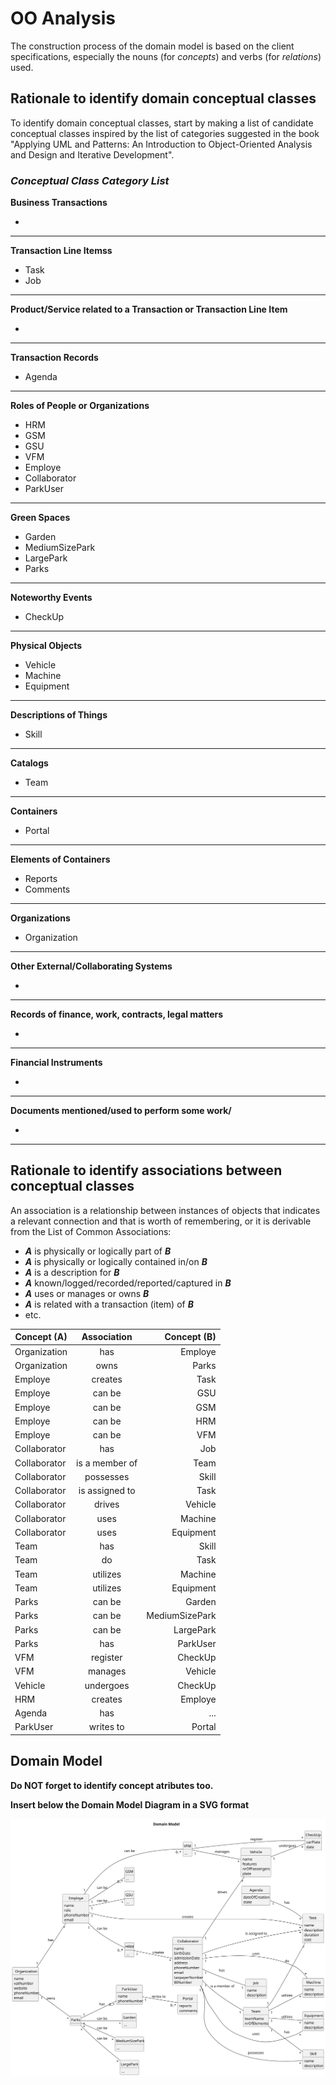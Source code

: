 # OO Analysis

The construction process of the domain model is based on the client specifications, especially the nouns (for _concepts_) and verbs (for _relations_) used.

## Rationale to identify domain conceptual classes
To identify domain conceptual classes, start by making a list of candidate conceptual classes inspired by the list of categories suggested in the book "Applying UML and Patterns: An Introduction to Object-Oriented Analysis and Design and Iterative Development".


### _Conceptual Class Category List_

**Business Transactions**

* 

---

**Transaction Line Itemss**

* Task
*  Job

---

**Product/Service related to a Transaction or Transaction Line Item**

* 

---

**Transaction Records**

* Agenda 

---  

**Roles of People or Organizations**

* HRM
*  GSM
*  GSU
* VFM
* Employe
* Collaborator
* ParkUser

---

**Green Spaces**

* Garden
* MediumSizePark
 * LargePark
  * Parks

---

**Noteworthy Events**

* CheckUp

---

**Physical Objects**

* Vehicle
 * Machine
 * Equipment

---

**Descriptions of Things**

* Skill

---

**Catalogs**

* Team


---

**Containers**

* Portal

---

**Elements of Containers**

* Reports
 * Comments

---

**Organizations**

* Organization

---

**Other External/Collaborating Systems**

* 

---

**Records of finance, work, contracts, legal matters**

* 

---

**Financial Instruments**

* 

---

**Documents mentioned/used to perform some work/**

* 

---





## Rationale to identify associations between conceptual classes

An association is a relationship between instances of objects that indicates a relevant connection and that is worth of remembering, or it is derivable from the List of Common Associations:

- **_A_** is physically or logically part of **_B_**
- **_A_** is physically or logically contained in/on **_B_**
- **_A_** is a description for **_B_**
- **_A_** known/logged/recorded/reported/captured in **_B_**
- **_A_** uses or manages or owns **_B_**
- **_A_** is related with a transaction (item) of **_B_**
- etc.


| Concept (A) 		 |  Association   	   |    Concept (B) |
|--------------|:------------------:|---------------:|
| Organization   	 |      has 		 	      |        Employe |
|    Organization 	 |    owns    		 	    |          Parks |
| Employe      |      creates       |           Task |
|    Employe		 |     can be   	     |            GSU |
|    Employe   |       can be       |            GSM |
|    Employe  	 |    can be 		 	     |            HRM |
|    Employe 	 |   can be    		 	   |            VFM |
| Collaborator            |        has         |            Job |
|   	Collaborator	 | is a member of   	 |           Team |
|  Collaborator |     possesses      |          Skill |
|   Collaborator  	 | is assigned to	 	  |           Task |
| Collaborator|   drives    		 	   |        Vehicle |
|  Collaborator          |        uses        |        Machine |
|  Collaborator     |        uses        |      Equipment |
| Team       	 |      has 		 	      |          Skill |
|   Team    	 |     do   		 	      |           Task |
|   Team            |      utilizes      |        Machine |
|   Team  	 |    utilizes   	    |      Equipment |
| Parks      	 |    can be 		 	     |         Garden |
|   Parks |   can be   		 	    | MediumSizePark |
|   Parks           |       can be       |      LargePark |
|   Parks      |        has         |       ParkUser |
| VFM              |      register      |        CheckUp |
|   VFM 	 |     manages  	     |        Vehicle |
| Vehicle    | undergoes  |        CheckUp |
| HRM      	 |    creates 		 	    |        Employe |
| Agenda   |    has   		 	     |            ... |
| ParkUser            |         writes to         |         Portal |




## Domain Model

**Do NOT forget to identify concept atributes too.**

**Insert below the Domain Model Diagram in a SVG format**

![Domain Model](svg/project-domain-model.svg)